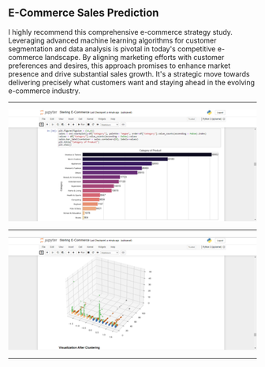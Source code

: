 ## E-Commerce Sales Prediction

I highly recommend this comprehensive e-commerce strategy study. Leveraging advanced machine learning algorithms for customer segmentation and data analysis is pivotal in today's competitive e-commerce landscape. By aligning marketing efforts with customer preferences and desires, this approach promises to enhance market presence and drive substantial sales growth. It's a strategic move towards delivering precisely what customers want and staying ahead in the evolving e-commerce industry.
 
<hr>

![My Image](assets/img4.png)

<hr>

![My Image](assets/img2.png)

<hr>

<br>

<br>
